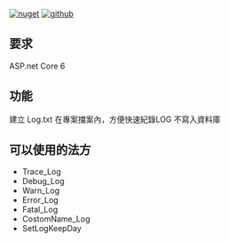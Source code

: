 [![nuget](https://img.shields.io/badge/nuget-ozakboy.NLOG-blue)](https://www.nuget.org/packages/Ozakboy.NLOG/) [![github](https://img.shields.io/badge/github-ozakboy.NLOG-blue)](https://github.com/ozakboy/ozakboy.NLOG/)

## 要求

ASP.net Core 6

## 功能

建立 Log.txt 在專案擋案內，方便快速紀錄LOG 不寫入資料庫

## 可以使用的法方

* Trace_Log    
* Debug_Log
* Warn_Log
* Error_Log
* Fatal_Log
* CostomName_Log
* SetLogKeepDay
